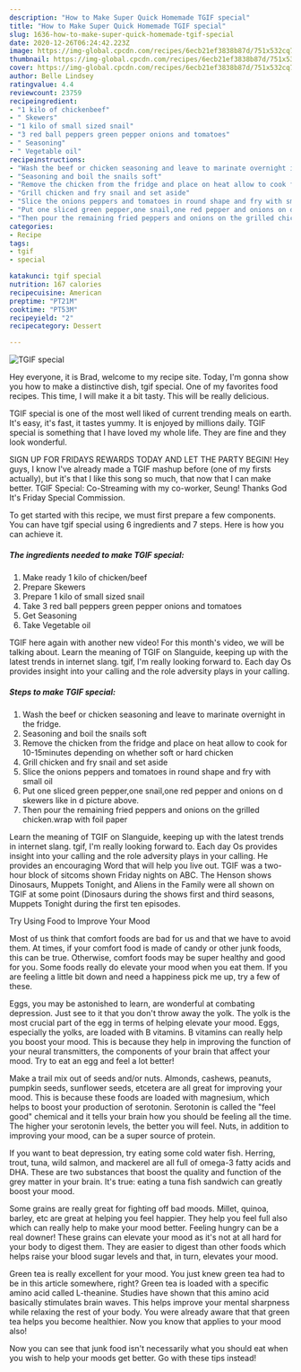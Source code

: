 ```yaml
---
description: "How to Make Super Quick Homemade TGIF special"
title: "How to Make Super Quick Homemade TGIF special"
slug: 1636-how-to-make-super-quick-homemade-tgif-special
date: 2020-12-26T06:24:42.223Z
image: https://img-global.cpcdn.com/recipes/6ecb21ef3838b87d/751x532cq70/tgif-special-recipe-main-photo.jpg
thumbnail: https://img-global.cpcdn.com/recipes/6ecb21ef3838b87d/751x532cq70/tgif-special-recipe-main-photo.jpg
cover: https://img-global.cpcdn.com/recipes/6ecb21ef3838b87d/751x532cq70/tgif-special-recipe-main-photo.jpg
author: Belle Lindsey
ratingvalue: 4.4
reviewcount: 23759
recipeingredient:
- "1 kilo of chickenbeef"
- " Skewers"
- "1 kilo of small sized snail"
- "3 red ball peppers green pepper onions and tomatoes"
- " Seasoning"
- " Vegetable oil"
recipeinstructions:
- "Wash the beef or chicken seasoning and leave to marinate overnight in the fridge."
- "Seasoning and boil the snails soft"
- "Remove the chicken from the fridge and place on heat allow to cook for 10-15minutes depending on whether soft or hard chicken"
- "Grill chicken and fry snail and set aside"
- "Slice the onions peppers and tomatoes in round shape and fry with small oil"
- "Put one sliced green pepper,one snail,one red pepper and onions on d skewers like in d picture above."
- "Then pour the remaining fried peppers and onions on the grilled chicken.wrap with foil paper"
categories:
- Recipe
tags:
- tgif
- special

katakunci: tgif special 
nutrition: 167 calories
recipecuisine: American
preptime: "PT21M"
cooktime: "PT53M"
recipeyield: "2"
recipecategory: Dessert

---
```



![TGIF special](https://img-global.cpcdn.com/recipes/6ecb21ef3838b87d/751x532cq70/tgif-special-recipe-main-photo.jpg)

Hey everyone, it is Brad, welcome to my recipe site. Today, I'm gonna show you how to make a distinctive dish, tgif special. One of my favorites food recipes. This time, I will make it a bit tasty. This will be really delicious.

TGIF special is one of the most well liked of current trending meals on earth. It's easy, it's fast, it tastes yummy. It is enjoyed by millions daily. TGIF special is something that I have loved my whole life. They are fine and they look wonderful.

SIGN UP FOR FRIDAYS REWARDS TODAY AND LET THE PARTY BEGIN! Hey guys, I know I&#39;ve already made a TGIF mashup before (one of my firsts actually), but it&#39;s that I like this song so much, that now that I can make better. TGIF Special: Co-Streaming with my co-worker, Seung! Thanks God It&#39;s Friday Special Commission.


To get started with this recipe, we must first prepare a few components. You can have tgif special using 6 ingredients and 7 steps. Here is how you can achieve it.

<!--inarticleads1-->

##### The ingredients needed to make TGIF special:

1. Make ready 1 kilo of chicken/beef
1. Prepare  Skewers
1. Prepare 1 kilo of small sized snail
1. Take 3 red ball peppers green pepper onions and tomatoes
1. Get  Seasoning
1. Take  Vegetable oil


TGIF here again with another new video! For this month&#39;s video, we will be talking about. Learn the meaning of TGIF on Slanguide, keeping up with the latest trends in internet slang. tgif, I&#39;m really looking forward to. Each day Os provides insight into your calling and the role adversity plays in your calling. 

<!--inarticleads2-->

##### Steps to make TGIF special:

1. Wash the beef or chicken seasoning and leave to marinate overnight in the fridge.
1. Seasoning and boil the snails soft
1. Remove the chicken from the fridge and place on heat allow to cook for 10-15minutes depending on whether soft or hard chicken
1. Grill chicken and fry snail and set aside
1. Slice the onions peppers and tomatoes in round shape and fry with small oil
1. Put one sliced green pepper,one snail,one red pepper and onions on d skewers like in d picture above.
1. Then pour the remaining fried peppers and onions on the grilled chicken.wrap with foil paper


Learn the meaning of TGIF on Slanguide, keeping up with the latest trends in internet slang. tgif, I&#39;m really looking forward to. Each day Os provides insight into your calling and the role adversity plays in your calling. He provides an encouraging Word that will help you live out. TGIF was a two-hour block of sitcoms shown Friday nights on ABC. The Henson shows Dinosaurs, Muppets Tonight, and Aliens in the Family were all shown on TGIF at some point (Dinosaurs during the shows first and third seasons, Muppets Tonight during the first ten episodes. 

Try Using Food to Improve Your Mood


Most of us think that comfort foods are bad for us and that we have to avoid them. At times, if your comfort food is made of candy or other junk foods, this can be true. Otherwise, comfort foods may be super healthy and good for you. Some foods really do elevate your mood when you eat them. If you are feeling a little bit down and need a happiness pick me up, try a few of these.

Eggs, you may be astonished to learn, are wonderful at combating depression. Just see to it that you don't throw away the yolk. The yolk is the most crucial part of the egg in terms of helping elevate your mood. Eggs, especially the yolks, are loaded with B vitamins. B vitamins can really help you boost your mood. This is because they help in improving the function of your neural transmitters, the components of your brain that affect your mood. Try to eat an egg and feel a lot better!

Make a trail mix out of seeds and/or nuts. Almonds, cashews, peanuts, pumpkin seeds, sunflower seeds, etcetera are all great for improving your mood. This is because these foods are loaded with magnesium, which helps to boost your production of serotonin. Serotonin is called the "feel good" chemical and it tells your brain how you should be feeling all the time. The higher your serotonin levels, the better you will feel. Nuts, in addition to improving your mood, can be a super source of protein.

If you want to beat depression, try eating some cold water fish. Herring, trout, tuna, wild salmon, and mackerel are all full of omega-3 fatty acids and DHA. These are two substances that boost the quality and function of the grey matter in your brain. It's true: eating a tuna fish sandwich can greatly boost your mood. 

Some grains are really great for fighting off bad moods. Millet, quinoa, barley, etc are great at helping you feel happier. They help you feel full also which can really help to make your mood better. Feeling hungry can be a real downer! These grains can elevate your mood as it's not at all hard for your body to digest them. They are easier to digest than other foods which helps raise your blood sugar levels and that, in turn, elevates your mood.

Green tea is really excellent for your mood. You just knew green tea had to be in this article somewhere, right? Green tea is loaded with a specific amino acid called L-theanine. Studies have shown that this amino acid basically stimulates brain waves. This helps improve your mental sharpness while relaxing the rest of your body. You were already aware that that green tea helps you become healthier. Now you know that applies to your mood also!

Now you can see that junk food isn't necessarily what you should eat when you wish to help your moods get better. Go  with  these tips  instead!

